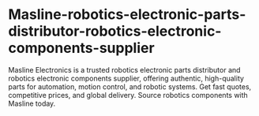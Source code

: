 # Masline-robotics-electronic-parts-distributor-robotics-electronic-components-supplier
Masline Electronics is a trusted robotics electronic parts distributor and robotics electronic components supplier, offering authentic, high-quality parts for automation, motion control, and robotic systems. Get fast quotes, competitive prices, and global delivery. Source robotics components with Masline today.
